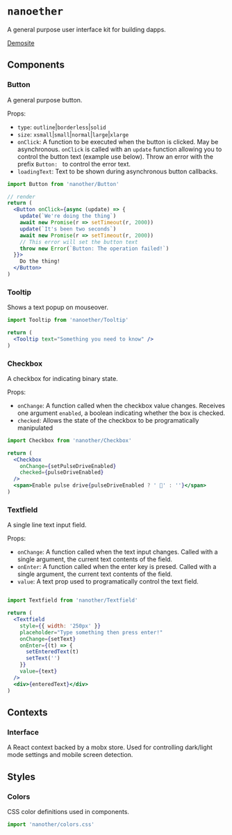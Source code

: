# `nanoether`

A general purpose user interface kit for building dapps.

[Demosite](https://nanoether.org)

## Components

### Button

A general purpose button.

Props:
  - `type`: `outline`|`borderless`|`solid`
  - `size`: `xsmall`|`small`|`normal`|`large`|`xlarge`
  - `onClick`: A function to be executed when the button is clicked. May be asynchronous. `onClick` is called with an `update` function allowing you to control the button text (example use below). Throw an error with the prefix `Button: ` to control the error text.
  - `loadingText`: Text to be shown during asynchronous button callbacks.


```jsx
import Button from 'nanother/Button'

// render
return (
  <Button onClick={async (update) => {
    update(`We're doing the thing`)
    await new Promise(r => setTimeout(r, 2000))
    update(`It's been two seconds`)
    await new Promise(r => setTimeout(r, 2000))
    // This error will set the button text
    throw new Error(`Button: The operation failed!`)
  }}>
    Do the thing!
  </Button>
)
```

### Tooltip

Shows a text popup on mouseover.

```jsx
import Tooltip from 'nanoether/Tooltip'

return (
  <Tooltip text="Something you need to know" />
)
```

### Checkbox

A checkbox for indicating binary state.

Props:
  - `onChange`: A function called when the checkbox value changes. Receives one argument `enabled`, a boolean indicating whether the box is checked.
  - `checked`: Allows the state of the checkbox to be programatically manipulated

```jsx
import Checkbox from 'nanother/Checkbox'

return (
  <Checkbox
    onChange={setPulseDriveEnabled}
    checked={pulseDriveEnabled}
  />
  <span>Enable pulse drive{pulseDriveEnabled ? ' 🚀' : ''}</span>
)
```

### Textfield

A single line text input field.

Props:
  - `onChange`: A function called when the text input changes. Called with a single argument, the current text contents of the field.
  - `onEnter`: A function called when the enter key is presed. Called with a single argument, the current text contents of the field.
  - `value`: A text prop used to programatically control the text field.

```jsx

import Textfield from 'nanother/Textfield'

return (
  <Textfield
    style={{ width: '250px' }}
    placeholder="Type something then press enter!"
    onChange={setText}
    onEnter={(t) => {
      setEnteredText(t)
      setText('')
    }}
    value={text}
  />
  <div>{enteredText}</div>
)
```

## Contexts

### Interface

A React context backed by a mobx store. Used for controlling dark/light mode settings and mobile screen detection.

## Styles

### Colors

CSS color definitions used in components.

```js
import 'nanother/colors.css'
```
